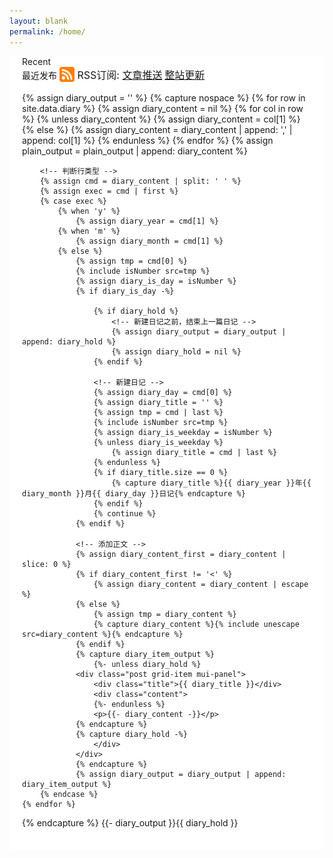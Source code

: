 ```yaml
---
layout: blank
permalink: /home/
---
```

<div align="center">
	<div style="width:100%;height:auto">
		<div id="blog" align="left" style="background-color:white;padding:0px 20px 20px;position:relative">
			<div class="watermarkTopRight" onselectstart="return false">Recent</div>
			<div class="h1">
				<div style="display:inline">最近发布</div>
				<span style="font-size: medium">
					<img src="img/rss.svg" style="height: 1.5em; vertical-align: bottom">
					RSS订阅:
				</span>
				<a href="/atom.xml" style="font-size:medium">文章推送</a>
				<a href="https://github.com/LEORChn/LEORChn.github.io/commits/master.atom" style="font-size:medium">整站更新</a>
			</div>
			<br>
			<div class="grid" masonry gutter="10" itemselector=".grid-item" columnwidth=".sizer">
				<div class="sizer mui-panel"></div>
{% assign diary_output = '' %}
{% capture nospace %}
	{% for row in site.data.diary %}
		<!-- ========== 行开始：提取当前行字符串 ========== -->
		{% assign diary_content = nil %}
		{% for col in row %}
			{% unless diary_content %}
				{% assign diary_content = col[1] %}
			{% else %}
				{% assign diary_content = diary_content | append: ',' | append: col[1] %}
			{% endunless %}
		{% endfor %}
		{% assign plain_output = plain_output | append: diary_content %}
		
		<!-- 判断行类型 -->
		{% assign cmd = diary_content | split: ' ' %}
		{% assign exec = cmd | first %}
		{% case exec %}
			{% when 'y' %}
				{% assign diary_year = cmd[1] %}
			{% when 'm' %}
				{% assign diary_month = cmd[1] %}
			{% else %}
				{% assign tmp = cmd[0] %}
				{% include isNumber src=tmp %}
				{% assign diary_is_day = isNumber %}
				{% if diary_is_day -%}
				
					{% if diary_hold %}
						<!-- 新建日记之前，结束上一篇日记 -->
						{% assign diary_output = diary_output | append: diary_hold %}
						{% assign diary_hold = nil %}
					{% endif %}
					
					<!-- 新建日记 -->
					{% assign diary_day = cmd[0] %}
					{% assign diary_title = '' %}
					{% assign tmp = cmd | last %}
					{% include isNumber src=tmp %}
					{% assign diary_is_weekday = isNumber %}
					{% unless diary_is_weekday %}
						{% assign diary_title = cmd | last %}
					{% endunless %}
					{% if diary_title.size == 0 %}
						{% capture diary_title %}{{ diary_year }}年{{ diary_month }}月{{ diary_day }}日记{% endcapture %}
					{% endif %}
					{% continue %}
				{% endif %}
				
				<!-- 添加正文 -->
				{% assign diary_content_first = diary_content | slice: 0 %}
				{% if diary_content_first != '<' %}
					{% assign diary_content = diary_content | escape %}
				{% else %}
					{% assign tmp = diary_content %}
					{% capture diary_content %}{% include unescape src=diary_content %}{% endcapture %}
				{% endif %}
				{% capture diary_item_output %}
					{%- unless diary_hold %}
				<div class="post grid-item mui-panel">
					<div class="title">{{ diary_title }}</div>
					<div class="content">
					{%- endunless %}
					<p>{{- diary_content -}}</p>
				{% endcapture %}
				{% capture diary_hold -%}
					</div>
				</div>
				{% endcapture %}
				{% assign diary_output = diary_output | append: diary_item_output %}
		{% endcase %}
	{% endfor %}
{% endcapture %}
{{- diary_output }}{{ diary_hold }}
			</div>
		</div>
	</div>
</div>
<style>
iframe{
	width: 100%;
	height: 240px;
	border: 0;
}
.sizer{
	visibility: hidden
}
.post{
	overflow-wrap: break-word;
	background-color: rgba(0,0,0,0);
	line-height:1.5em;
}
.post > .title{
	text-align: center
}
.post > .content:before{
	content: '\201c';
	font-size: 2em;
	font-family: "monospace";
	position: absolute;
	color: #999999;
}
.post > .content > p{
	text-indent: 2em;
	margin: .5em 0;
}
.post > .content iframe{
	width: 100%;
	border: 0;
	margin-left: -2em;
}

/* 列宽 width 应该为：Math.floor(1 / 列数 x 100%) - item左右padding - (间隔值 x 间隔数量 x Math.floor(间隔数量 / 列数)) */
.sizer, .grid-item{
	width:calc(100% - 30px)
}
@media (min-width:500px){
	.sizer, .grid-item{
		width:calc(50% - 30px - 5px)
	}
}
@media (min-width:800px){
	.sizer, .grid-item{
		width:calc(33% - 30px - 6px)
	}
}
</style>
